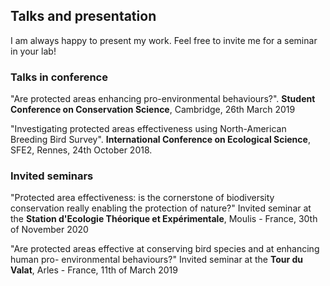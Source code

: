 ## Talks and presentation

I am always happy to present my work. Feel free to invite me for a seminar in your lab!

### Talks in conference
 "Are protected areas enhancing pro-environmental behaviours?". **Student Conference on Conservation Science**, Cambridge, 26th March 2019

 "Investigating protected areas effectiveness using North-American Breeding Bird Survey". **International Conference on Ecological Science**, SFE2, Rennes, 24th October 2018.

### Invited seminars
"Protected area effectiveness: is the cornerstone of biodiversity conservation really enabling the protection of nature?" Invited seminar at the **Station d'Ecologie Théorique et Expérimentale**, Moulis - France, 30th of November 2020

"Are protected areas effective at conserving bird species and at enhancing human pro- environmental behaviours?" Invited seminar at the **Tour du Valat**, Arles - France, 11th of March 2019

